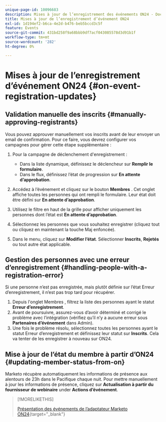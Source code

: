 ```yaml
---
unique-page-id: 10096683
description: Mises à jour de l’enregistrement des événements ON24 - Documents Marketo - Documentation du produit
title: Mises à jour de l’enregistrement d’événement ON24
exl-id: 1d194ef2-b6ca-4e2d-b476-beb5bccd3c5f
feature: Events
source-git-commit: 431bd258f9a68bbb9df7acf043085578d3d91b1f
workflow-type: tm+mt
source-wordcount: '282'
ht-degree: 0%

---
```


# Mises à jour de l’enregistrement d’événement ON24 {#on-event-registration-updates}

## Validation manuelle des inscrits {#manually-approving-registrants}

Vous pouvez approuver manuellement vos inscrits avant de leur envoyer un email de confirmation. Pour ce faire, vous devrez configurer vos campagnes pour gérer cette étape supplémentaire :

1. Pour la campagne de déclenchement d&#39;enregistrement :

   * Dans la liste dynamique, définissez le déclencheur sur **Remplir le formulaire**.
   * Dans le flux, définissez l’état de progression sur **En attente d’approbation**.

1. Accédez à l’événement et cliquez sur le bouton **Membres** . Cet onglet affiche toutes les personnes qui ont rempli le formulaire. Leur état doit être défini sur **En attente d’approbation**.
1. Utilisez le filtre en haut de la grille pour afficher uniquement les personnes dont l’état est **En attente d’approbation**.
1. Sélectionnez les personnes que vous souhaitez enregistrer (cliquez tout ou cliquez en maintenant la touche Maj enfoncée).
1. Dans le menu, cliquez sur **Modifier l’état**. Sélectionner **Inscrits**, **Rejetés** ou tout autre état applicable.

## Gestion des personnes avec une erreur d’enregistrement {#handling-people-with-a-registration-error}

Si une personne n’est pas enregistrée, mais plutôt définie sur l’état Erreur d’enregistrement, il n’est pas trop tard pour récupérer.

1. Depuis l&#39;onglet Membres , filtrez la liste des personnes ayant le statut **Erreur d’enregistrement**.
1. Avant de poursuivre, assurez-vous d’avoir déterminé et corrigé le problème avec l’intégration (vérifiez qu’il n’y a aucune erreur sous **Partenaires d’événement** dans Admin).
1. Une fois le problème résolu, sélectionnez toutes les personnes ayant le statut Erreur d’enregistrement et définissez leur statut sur **Inscrits**. Cela va tenter de les enregistrer à nouveau sur ON24.

## Mise à jour de l’état du membre à partir d’ON24 {#updating-member-status-from-on}

Marketo récupère automatiquement les informations de présence aux alentours de 23h dans le Pacifique chaque nuit. Pour mettre manuellement à jour les informations de présence, cliquez sur **Actualisation à partir du fournisseur de webinaire** under **Actions d’événement**.

>[!MORELIKETHIS]
>
>[Présentation des événements de l’adaptateur Marketo ON24](/help/marketo/product-docs/demand-generation/events/create-an-event/create-an-event-with-the-marketo-on24-adapter/understanding-marketo-on24-adapter-events.md){target="_blank"}
